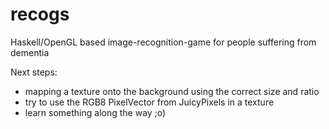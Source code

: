 recogs
======

Haskell/OpenGL based image-recognition-game for people suffering from dementia

Next steps:
  - mapping a texture onto the background using the correct size and ratio
  - try to use the RGB8 PixelVector from JuicyPixels in a texture
  - learn something along the way ;o)
